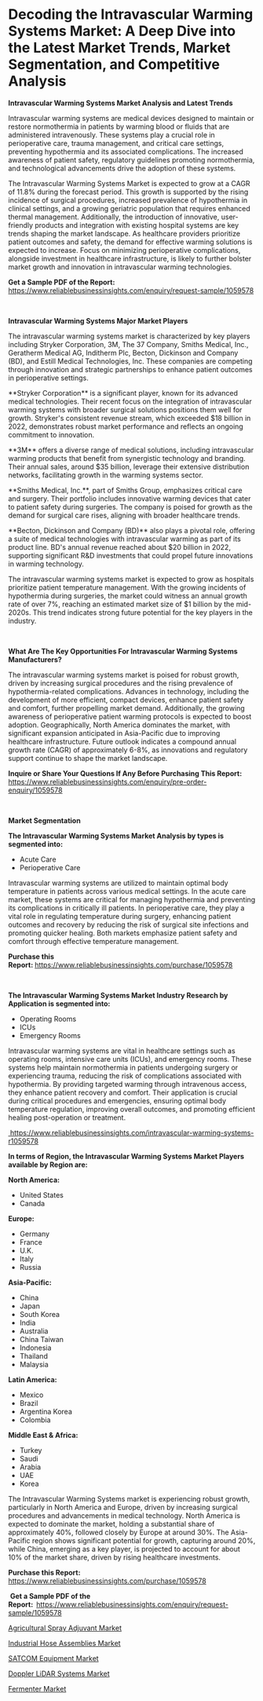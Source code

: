 <p><h1>Decoding the Intravascular Warming Systems Market: A Deep Dive into the Latest Market Trends, Market Segmentation, and Competitive Analysis</h1></p><p><strong>Intravascular Warming Systems Market Analysis and Latest Trends</strong></p>
<p><p>Intravascular warming systems are medical devices designed to maintain or restore normothermia in patients by warming blood or fluids that are administered intravenously. These systems play a crucial role in perioperative care, trauma management, and critical care settings, preventing hypothermia and its associated complications. The increased awareness of patient safety, regulatory guidelines promoting normothermia, and technological advancements drive the adoption of these systems.</p><p>The Intravascular Warming Systems Market is expected to grow at a CAGR of 11.8% during the forecast period. This growth is supported by the rising incidence of surgical procedures, increased prevalence of hypothermia in clinical settings, and a growing geriatric population that requires enhanced thermal management. Additionally, the introduction of innovative, user-friendly products and integration with existing hospital systems are key trends shaping the market landscape. As healthcare providers prioritize patient outcomes and safety, the demand for effective warming solutions is expected to increase. Focus on minimizing perioperative complications, alongside investment in healthcare infrastructure, is likely to further bolster market growth and innovation in intravascular warming technologies.</p></p>
<p><strong>Get a Sample PDF of the Report:&nbsp;</strong> <a href="https://www.reliablebusinessinsights.com/enquiry/request-sample/1059578?utm_campaign=904&utm_medium=2&utm_source=Github&utm_content=ia&utm_term=17112024&utm_id=intravascular-warming-systems">https://www.reliablebusinessinsights.com/enquiry/request-sample/1059578</a></p>
<p>&nbsp;</p>
<p><strong>Intravascular Warming Systems Major Market Players</strong></p>
<p><p>The intravascular warming systems market is characterized by key players including Stryker Corporation, 3M, The 37 Company, Smiths Medical, Inc., Geratherm Medical AG, Inditherm Plc, Becton, Dickinson and Company (BD), and Estill Medical Technologies, Inc. These companies are competing through innovation and strategic partnerships to enhance patient outcomes in perioperative settings.</p><p>**Stryker Corporation** is a significant player, known for its advanced medical technologies. Their recent focus on the integration of intravascular warming systems with broader surgical solutions positions them well for growth. Stryker's consistent revenue stream, which exceeded $18 billion in 2022, demonstrates robust market performance and reflects an ongoing commitment to innovation.</p><p>**3M** offers a diverse range of medical solutions, including intravascular warming products that benefit from synergistic technology and branding. Their annual sales, around $35 billion, leverage their extensive distribution networks, facilitating growth in the warming systems sector.</p><p>**Smiths Medical, Inc.**, part of Smiths Group, emphasizes critical care and surgery. Their portfolio includes innovative warming devices that cater to patient safety during surgeries. The company is poised for growth as the demand for surgical care rises, aligning with broader healthcare trends.</p><p>**Becton, Dickinson and Company (BD)** also plays a pivotal role, offering a suite of medical technologies with intravascular warming as part of its product line. BD's annual revenue reached about $20 billion in 2022, supporting significant R&D investments that could propel future innovations in warming technology.</p><p>The intravascular warming systems market is expected to grow as hospitals prioritize patient temperature management. With the growing incidents of hypothermia during surgeries, the market could witness an annual growth rate of over 7%, reaching an estimated market size of $1 billion by the mid-2020s. This trend indicates strong future potential for the key players in the industry.</p></p>
<p>&nbsp;</p>
<p><strong>What Are The Key Opportunities For Intravascular Warming Systems Manufacturers?</strong></p>
<p><p>The intravascular warming systems market is poised for robust growth, driven by increasing surgical procedures and the rising prevalence of hypothermia-related complications. Advances in technology, including the development of more efficient, compact devices, enhance patient safety and comfort, further propelling market demand. Additionally, the growing awareness of perioperative patient warming protocols is expected to boost adoption. Geographically, North America dominates the market, with significant expansion anticipated in Asia-Pacific due to improving healthcare infrastructure. Future outlook indicates a compound annual growth rate (CAGR) of approximately 6-8%, as innovations and regulatory support continue to shape the market landscape.</p></p>
<p><strong>Inquire or Share Your Questions If Any Before Purchasing This Report:</strong> <a href="https://www.reliablebusinessinsights.com/enquiry/pre-order-enquiry/1059578?utm_campaign=904&utm_medium=2&utm_source=Github&utm_content=ia&utm_term=17112024&utm_id=intravascular-warming-systems">https://www.reliablebusinessinsights.com/enquiry/pre-order-enquiry/1059578</a></p>
<p>&nbsp;</p>
<p><strong>Market Segmentation</strong></p>
<p><strong>The Intravascular Warming Systems Market Analysis by types is segmented into:</strong></p>
<p><ul><li>Acute Care</li><li>Perioperative Care</li></ul></p>
<p><p>Intravascular warming systems are utilized to maintain optimal body temperature in patients across various medical settings. In the acute care market, these systems are critical for managing hypothermia and preventing its complications in critically ill patients. In perioperative care, they play a vital role in regulating temperature during surgery, enhancing patient outcomes and recovery by reducing the risk of surgical site infections and promoting quicker healing. Both markets emphasize patient safety and comfort through effective temperature management.</p></p>
<p><strong>Purchase this Report:&nbsp;</strong><a href="https://www.reliablebusinessinsights.com/purchase/1059578?utm_campaign=904&utm_medium=2&utm_source=Github&utm_content=ia&utm_term=17112024&utm_id=intravascular-warming-systems">https://www.reliablebusinessinsights.com/purchase/1059578</a></p>
<p>&nbsp;</p>
<p><strong>The Intravascular Warming Systems Market Industry Research by Application is segmented into:</strong></p>
<p><ul><li>Operating Rooms</li><li>ICUs</li><li>Emergency Rooms</li></ul></p>
<p><p>Intravascular warming systems are vital in healthcare settings such as operating rooms, intensive care units (ICUs), and emergency rooms. These systems help maintain normothermia in patients undergoing surgery or experiencing trauma, reducing the risk of complications associated with hypothermia. By providing targeted warming through intravenous access, they enhance patient recovery and comfort. Their application is crucial during critical procedures and emergencies, ensuring optimal body temperature regulation, improving overall outcomes, and promoting efficient healing post-operation or treatment.</p></p>
<p><a href="https://www.reliablebusinessinsights.com/intravascular-warming-systems-r1059578?utm_campaign=904&utm_medium=2&utm_source=Github&utm_content=ia&utm_term=17112024&utm_id=intravascular-warming-systems">&nbsp;https://www.reliablebusinessinsights.com/intravascular-warming-systems-r1059578</a></p>
<p><strong>In terms of Region, the Intravascular Warming Systems Market Players available by Region are:</strong></p>
<p>
    <p> <strong> North America: </strong>
        <ul>
            <li>United States</li>
            <li>Canada</li>
        </ul>
        </p> 
    <p> <strong> Europe: </strong>
        <ul>
            <li>Germany</li>
            <li>France</li>
            <li>U.K.</li>
            <li>Italy</li>
            <li>Russia</li>
        </ul>
        </p> 
    <p> <strong> Asia-Pacific: </strong>
        <ul>
            <li>China</li>
            <li>Japan</li>
            <li>South Korea</li>
            <li>India</li>
            <li>Australia</li>
            <li>China Taiwan</li>
            <li>Indonesia</li>
            <li>Thailand</li>
            <li>Malaysia</li>
        </ul>
        </p> 
    <p> <strong> Latin America: </strong>
        <ul>
            <li>Mexico</li>
            <li>Brazil</li>
            <li>Argentina Korea</li>
            <li>Colombia</li>
        </ul>
        </p> 
    <p> <strong> Middle East & Africa: </strong>
        <ul>
            <li>Turkey</li>
            <li>Saudi</li>
            <li>Arabia</li>
            <li>UAE</li>
            <li>Korea</li>
        </ul>
    </p>
    </p>
<p><p>The Intravascular Warming Systems market is experiencing robust growth, particularly in North America and Europe, driven by increasing surgical procedures and advancements in medical technology. North America is expected to dominate the market, holding a substantial share of approximately 40%, followed closely by Europe at around 30%. The Asia-Pacific region shows significant potential for growth, capturing around 20%, while China, emerging as a key player, is projected to account for about 10% of the market share, driven by rising healthcare investments.</p></p>
<p><strong>Purchase this Report: </strong><a href="https://www.reliablebusinessinsights.com/purchase/1059578?utm_campaign=904&utm_medium=2&utm_source=Github&utm_content=ia&utm_term=17112024&utm_id=intravascular-warming-systems">https://www.reliablebusinessinsights.com/purchase/1059578</a></p>
<p>&nbsp;<strong>Get a Sample PDF of the Report:&nbsp;&nbsp;</strong><a href="https://www.reliablebusinessinsights.com/enquiry/request-sample/1059578?utm_campaign=904&utm_medium=2&utm_source=Github&utm_content=ia&utm_term=17112024&utm_id=intravascular-warming-systems">https://www.reliablebusinessinsights.com/enquiry/request-sample/1059578</a></p>
<p><strong></strong></p>
<p><p><a href="https://issuu.com/reportprime-2/docs/agricultural-spray-adjuvant-market-_b0b2274888002c?utm_campaign=904&utm_medium=2&utm_source=Github&utm_content=ia&utm_term=17112024&utm_id=intravascular-warming-systems">Agricultural Spray Adjuvant Market</a></p><p><a href="https://www.linkedin.com/pulse/pulse-industrial-hose-assemblies-rhythms-change-market-resonance-ipvcc?utm_campaign=904&utm_medium=2&utm_source=Github&utm_content=ia&utm_term=17112024&utm_id=intravascular-warming-systems">Industrial Hose Assemblies Market</a></p><p><a href="https://www.linkedin.com/pulse/satcom-equipment-market-size-share-analysis-growth-trends-5wpmc?utm_campaign=904&utm_medium=2&utm_source=Github&utm_content=ia&utm_term=17112024&utm_id=intravascular-warming-systems">SATCOM Equipment Market</a></p><p><a href="https://www.linkedin.com/pulse/doppler-lidar-systems-market-global-regional-analysis-focus-sa6mc?utm_campaign=904&utm_medium=2&utm_source=Github&utm_content=ia&utm_term=17112024&utm_id=intravascular-warming-systems">Doppler LiDAR Systems Market</a></p><p><a href="https://issuu.com/reportprime-2/docs/fermenter-market-size-2030.pptx_8cbc2d19561cc9?utm_campaign=904&utm_medium=2&utm_source=Github&utm_content=ia&utm_term=17112024&utm_id=intravascular-warming-systems">Fermenter Market</a></p></p>